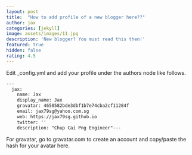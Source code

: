 ```yaml
---
layout: post
title:  "How to add profile of a new blogger here??"
author: jax
categories: [jekyll]
image: assets/images/11.jpg
description: 'New blogger? You must read this then!'
featured: true
hidden: false
rating: 4.5
---
```

Edit _config.yml and add your profile under the authors node like follows.

```html
---
  jax:
    name: Jax
    display_name: Jax
    gravatar: 4650582bde3dbf1b7e74cba2cf11284f
    email: jax79sg@yahoo.com.sg
    web: https://jax79sg.github.io
    twitter: ''
    description: "Chup Cai Png Engineer"---
```
For gravatar, go to gravatar.com to create an account and copy/paste the hash for your avatar here.
 
